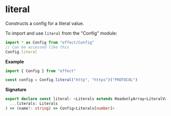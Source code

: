 # literal

Constructs a config for a literal value.

To import and use `literal` from the "Config" module:

```ts
import * as Config from "effect/Config"
// Can be accessed like this
Config.literal
```

**Example**

```ts
import { Config } from "effect"

const config = Config.literal("http", "https")("PROTOCOL")
```

**Signature**

```ts
export declare const literal: <Literals extends ReadonlyArray<LiteralValue>>(
  ...literals: Literals
) => (name?: string) => Config<Literals[number]>
```
